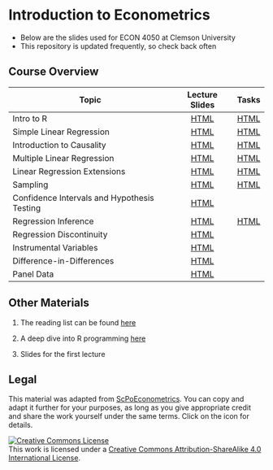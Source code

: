 # Introduction to Econometrics

* Below are the slides used for ECON 4050 at Clemson University
* This repository is updated frequently, so check back often

## Course Overview

| Topic | Lecture Slides | Tasks |
|---------|:----:|:----:|
| Intro to R | [HTML](https://raw.githack.com/adamsoliman/IntroEconometrics/master/chapter_intro/chapter_intro.html) |  [HTML](https://raw.githack.com/adamsoliman/IntroEconometrics/master/chapter_intro/tasks/intro_tasks.html) |
| Simple Linear Regression | [HTML](https://raw.githack.com/adamsoliman/IntroEconometrics/master/chapter_slr/chapter_slr.html) |  [HTML](https://raw.githack.com/adamsoliman/IntroEconometrics/master/chapter_slr/tasks/slr_tasks.html) |
| Introduction to Causality | [HTML](https://raw.githack.com/adamsoliman/IntroEconometrics/master/chapter_causality/chapter_causality.html) |  [HTML](https://raw.githack.com/adamsoliman/IntroEconometrics/master/chapter_causality/tasks/causality_tasks.html) |
| Multiple Linear Regression | [HTML](https://raw.githack.com/adamsoliman/IntroEconometrics/master/chapter_mlr/chapter_mlr.html) |  [HTML](https://raw.githack.com/adamsoliman/IntroEconometrics/master/chapter_mlr/tasks/mlr_tasks.html) |
| Linear Regression Extensions | [HTML](https://raw.githack.com/adamsoliman/IntroEconometrics/master/chapter_regext/chapter_regext.html) |  [HTML](https://raw.githack.com/adamsoliman/IntroEconometrics/master/chapter_regext/tasks/regext_tasks.html) |
| Sampling | [HTML](https://raw.githack.com/adamsoliman/IntroEconometrics/master/chapter_sampling/chapter_sampling.html) |  [HTML](https://raw.githack.com/adamsoliman/IntroEconometrics/master/chapter_sampling/tasks/sampling_tasks.html) | 
| Confidence Intervals and Hypothesis Testing | [HTML](https://raw.githack.com/adamsoliman/IntroEconometrics/master/chapter_ci_hyptest/chapter_ci_hyptest.html) | 
| Regression Inference | [HTML](https://raw.githack.com/adamsoliman/IntroEconometrics/master/chapter_reginference/reg_inference.html) |  [HTML](https://raw.githack.com/adamsoliman/IntroEconometrics/master/chapter_reginference/tasks/reginference_tasks.html) |
| Regression Discontinuity | [HTML](https://raw.githack.com/adamsoliman/IntroEconometrics/master/chapter-RDD/RDD.html) | 
| Instrumental Variables | [HTML](https://raw.githack.com/adamsoliman/IntroEconometrics/master/chapter_IV/04-IV.html) |
| Difference-in-Differences | [HTML](https://raw.githack.com/adamsoliman/IntroEconometrics/master/chapter_did/chapter_did.html) | 
| Panel Data | [HTML](https://raw.githack.com/adamsoliman/IntroEconometrics/master/chapter_panel/06-panel.html) |

## Other Materials

1. The reading list can be found [here](https://github.com/adamsoliman/IntroEconometrics/blob/master/readings.md)

1. A deep dive into R programming [here](https://raw.githack.com/adamsoliman/IntroEconometrics/master/chapter_tidy_programming/chapter_tidy.html)

1. Slides for the first lecture

## Legal

This material was adapted from [ScPoEconometrics](https://github.com/ScPoEcon/ScPoEconometrics). You can copy and adapt it further for your purposes, as long as you give appropriate credit and share the work yourself under the same terms. Click on the icon for details.

<a rel="license" href="http://creativecommons.org/licenses/by-sa/4.0/"><img alt="Creative Commons License" style="border-width:0" src="https://i.creativecommons.org/l/by-sa/4.0/88x31.png" /></a><br />This work is licensed under a <a rel="license" href="http://creativecommons.org/licenses/by-sa/4.0/">Creative Commons Attribution-ShareAlike 4.0 International License</a>.
